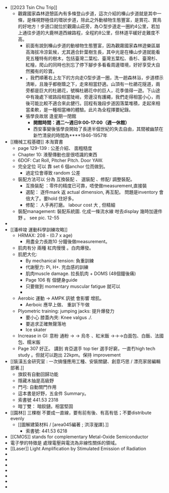 - [[2023 Tsin Chu Trip]]
	- 觀霧國家森林遊憩區內有多條登山步道，這次介紹的榛山步道就是其中一條，是條視野極佳的環狀步道，除此之外動植物生態豐富，是賞花、賞鳥的好地方！步道口就位於觀霧山莊旁，為Ｏ型步道走一圈約4公里，若加上通往步道的大鹿林道西線路程，全程約8公里，但林道平緩好走難度不高。
		- 前面有說到榛山步道的動植物生態豐富，因為觀霧國家森林遊樂區屬高海拔冷涼氣候，尤其適合針葉樹生長，其中光是在榛山步道就能看見五種特有的樹木，包括臺灣二葉松、臺灣五葉松、香杉、臺灣杉、紅檜，爬山的同時也別忘了停下腳步多看看周邊環境，好好享受大自然獨有的珍寶。
		- ，我們順著右上左下的方向走O型步道一圈，洗一趟森林浴，步道標示清晰，且幾乎都樹蔭之下，走來相當舒適。山頂有一杜鵑花隧道，兩旁都是巨大的杜鵑花，號稱杜鵑花中的巨人，花季值得一遊。下山途中有幾處下坡路段相當陡峭，旁邊沒有護繩，我們走得相當小心，雨後可能比較不適合來此健行。回程有幾段步道因落葉堆積，走起來相當柔軟，是一種相當棒的體驗。此片為全程擇要紀錄。
		- 張學良故居 逢星期一閉館
			- **開館時間：週二～週日9:00-17:00（週一休館）**
			- 西安事變後張學良開始了長達半個世紀的失去自由，其間被幽禁在新竹清泉的時間為****1946-1957年
- [[機械工程基礎]] 本淘寶書
	- page 129-139 : 公差介紹、 面粗糙度
	- Chapter 10: 液壓傳動也是很唔識的東西
	- 6DOF:    Cat Roll,  Pitcher Pitch. Door YAW.
	- 完全定位 可以 靠 set 6 個anchor 位而做到。
		- 過定位會導致 random 公差
	- 裝配方法可以 分為 互換裝配 、 選裝配 、修配/ 調整裝配。
		- 互換裝配 ：零件的精度已可靠，唔使做measurement,直接裝
		- 選配：   逐件mark 返 actual dimension,  再互配。  問題是inventory 會倍大了。要hold 住好多。
		- 修配：  人手再打磨。   labour cost 大  , 但精細
	- 裝配management:     裝配系統圖.  化成一條流水線 咁去display 幾時加邊件野 。 see pic. 12-55
-
- [[潘梓竣 運動科學訓練攻略]]
	- HRMAX: 208 - (0.7 x age)
		- 用盡全力長跑10 分鐘後做measurement。
	- 肌肉有分 兩種 紅肉慢慢 。白肉爆發。
	- 肌肥大化:
		- By mechanical tension:   負重訓練
		- 代謝壓力:  Pi, H+.    充血感的訓練
		- 肌肉muscle damage.    拉長肌肉 + DOMS (48個鐘後痛)
		- Page 106 有 個健身guide
		- 只要做到 momentary muscular fatigue 就可以
		-
	- Aerobic 運動 ->  AMPK 訊號 會影響 增肌。
		- Aerboic 應早上做、  重訓下午做
	- Plyometric training:  jumping jacks:  提升爆發力
		- 要小心 膝蓋內夾: Knee valgus       ./\.
		- 要追求正確無聲落地
		- Ice skater
	- Increase in GI:     意粉  通粉     →  →  烏冬  、紅米飯 →→→白面包、白飯、法國包、糯米飯
	- Page 307 好正。 講到 肯亞選手 top tier 選手好窮，一直冇high tech study 。但就可以跑出 22kpm。保持 improvement
- [[裝潢五金研究室 : 一次搞懂應用工種、安裝關鍵、創意巧思 / 漂亮家居編輯部著.]]
	- 旗鉸有自動回歸功能
	- 隱藏木抽是高級野
	- 門弓: 自動關門作用
	- 這本書是好野，五金件 Summary。
	- 索書號  441.53 2318
	- 暗丁雙：   暗鉸鏈。相當堅固
- [[園林]]  三棵樹 不要成一直線，要有前有後、有高有低；不要distribute evenly
	- [[圖解建築材料 / [area045編著 ; 洪淳瀅譯].]]
		- 索書號: 441.53 6218
- [[CMOS]] stands for complementary Metal-Oxide Semiconductor
- 電子學的特徵是 處理電壓與電流為非線性關係的領域。
- [[Laser]] Light Amplification by Stimulated Emission of Radiation
-
-
-
-
-
-
-